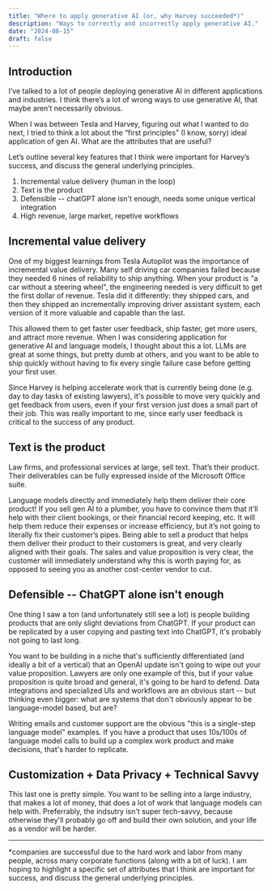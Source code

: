 ```yaml
---
title: "Where to apply generative AI (or, why Harvey succeeded*)"
description: "Ways to correctly and incorrectly apply generative AI."
date: "2024-08-15"
draft: false
---
```


## Introduction

I’ve talked to a lot of people deploying generative AI in different applications and industries. I think there’s a lot of wrong ways to use generative AI, that maybe aren’t necessarily obvious.

When I was between Tesla and Harvey, figuring out what I wanted to do next, I tried to think a lot about the “first principles” (I know, sorry) ideal application of gen AI. What are the attributes that are useful?

Let’s outline several key features that I think were important for Harvey’s success, and discuss the general underlying principles.

1. Incremental value delivery (human in the loop)
1. Text is the product
1. Defensible -- chatGPT alone isn't enough, needs some unique vertical integration
1. High revenue, large market, repetive workflows

## Incremental value delivery

One of my biggest learnings from Tesla Autopilot was the importance of incremental value delivery. Many self driving car companies failed because they needed 6 nines of reliability to ship anything. When your product is "a car without a steering wheel", the engineering needed is very difficult to get the first dollar of revenue. Tesla did it differently: they shipped cars, and then they shipped an incrementally improving driver assistant system, each version of it more valuable and capable than the last.

This allowed them to get faster user feedback, ship faster, get more users, and attract more revenue. When I was considering application for generative AI and language models, I thought about this a lot. LLMs are great at some things, but pretty dumb at others, and you want to be able to ship quickly without having to fix every single failure case before getting your first user.

Since Harvey is helping accelerate work that is currently being done (e.g. day to day tasks of existing lawyers), it's possible to move very quickly and get feedback from users, even if your first version just does a small part of their job. This was really important to me, since early user feedback is critical to the success of any product.

## Text is the product

Law firms, and professional services at large, sell text. That’s their product. Their deliverables can be fully expressed inside of the Microsoft Office suite.

Language models directly and immediately help them deliver their core product! If you sell gen AI to a plumber, you have to convince them that it’ll help with their client bookings, or their financial record keeping, etc. It will help them reduce their expenses or increase efficiency, but it’s not going to literally fix their customer’s pipes. Being able to sell a product that helps them deliver their product to their customers is great, and very clearly aligned with their goals. The sales and value proposition is very clear, the customer will immediately understand why this is worth paying for, as opposed to seeing you as another cost-center vendor to cut.

## Defensible -- ChatGPT alone isn't enough

One thing I saw a ton (and unfortunately still see a lot) is people building products that are only slight deviations from ChatGPT. If your product can be replicated by a user copying and pasting text into ChatGPT, it's probably not going to last long.

You want to be building in a niche that's sufficiently differentiated (and ideally a bit of a vertical) that an OpenAI update isn't going to wipe out your value proposition. Lawyers are only one example of this, but if your value proposition is quite broad and general, it's going to be hard to defend. Data integrations and specialized UIs and workflows are an obvious start -- but thinking even bigger: what are systems that don't obviously appear to be language-model based, but are?

Writing emails and customer support are the obvious "this is a single-step language model" examples. If you have a product that uses 10s/100s of language model calls to build up a complex work product and make decisions, that's harder to replicate.

## Customization + Data Privacy + Technical Savvy

This last one is pretty simple. You want to be selling into a large industry, that makes a lot of money, that does a lot of work that language models can help with. Preferrably, the indsutry isn't super tech-savvy, because otherwise they'll probably go off and build their own solution, and your life as a vendor will be harder.

***

*companies are successful due to the hard work and labor from many people, across many corporate functions (along with a bit of luck). I am hoping to highlight a specific set of attributes that I think are important for success, and discuss the general underlying principles.